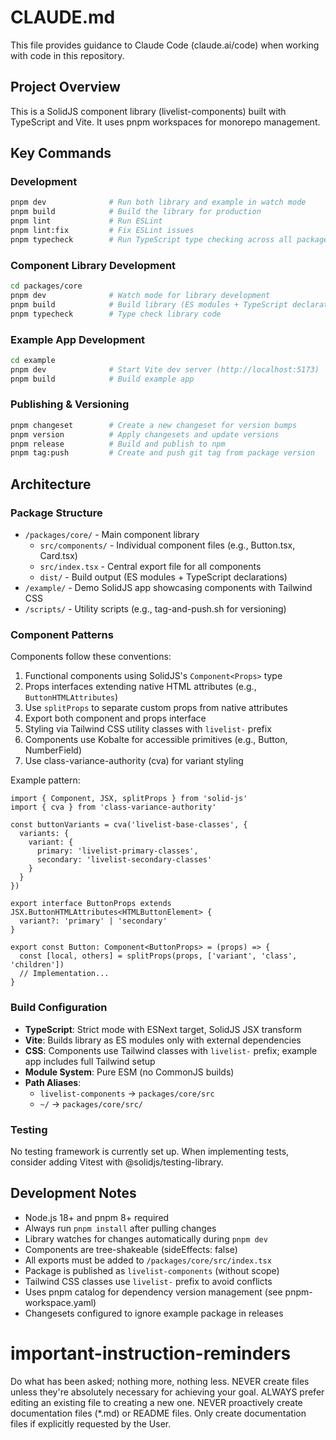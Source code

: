 # CLAUDE.md

This file provides guidance to Claude Code (claude.ai/code) when working with code in this repository.

## Project Overview
This is a SolidJS component library (livelist-components) built with TypeScript and Vite. It uses pnpm workspaces for monorepo management.

## Key Commands

### Development
```bash
pnpm dev              # Run both library and example in watch mode
pnpm build            # Build the library for production
pnpm lint             # Run ESLint
pnpm lint:fix         # Fix ESLint issues
pnpm typecheck        # Run TypeScript type checking across all packages
```

### Component Library Development
```bash
cd packages/core
pnpm dev              # Watch mode for library development
pnpm build            # Build library (ES modules + TypeScript declarations)
pnpm typecheck        # Type check library code
```

### Example App Development
```bash
cd example
pnpm dev              # Start Vite dev server (http://localhost:5173)
pnpm build            # Build example app
```

### Publishing & Versioning
```bash
pnpm changeset        # Create a new changeset for version bumps
pnpm version          # Apply changesets and update versions
pnpm release          # Build and publish to npm
pnpm tag:push         # Create and push git tag from package version
```

## Architecture

### Package Structure
- `/packages/core/` - Main component library
  - `src/components/` - Individual component files (e.g., Button.tsx, Card.tsx)
  - `src/index.tsx` - Central export file for all components
  - `dist/` - Build output (ES modules + TypeScript declarations)
- `/example/` - Demo SolidJS app showcasing components with Tailwind CSS
- `/scripts/` - Utility scripts (e.g., tag-and-push.sh for versioning)

### Component Patterns
Components follow these conventions:
1. Functional components using SolidJS's `Component<Props>` type
2. Props interfaces extending native HTML attributes (e.g., `ButtonHTMLAttributes`)
3. Use `splitProps` to separate custom props from native attributes
4. Export both component and props interface
5. Styling via Tailwind CSS utility classes with `livelist-` prefix
6. Components use Kobalte for accessible primitives (e.g., Button, NumberField)
7. Use class-variance-authority (cva) for variant styling

Example pattern:
```tsx
import { Component, JSX, splitProps } from 'solid-js'
import { cva } from 'class-variance-authority'

const buttonVariants = cva('livelist-base-classes', {
  variants: {
    variant: {
      primary: 'livelist-primary-classes',
      secondary: 'livelist-secondary-classes'
    }
  }
})

export interface ButtonProps extends JSX.ButtonHTMLAttributes<HTMLButtonElement> {
  variant?: 'primary' | 'secondary'
}

export const Button: Component<ButtonProps> = (props) => {
  const [local, others] = splitProps(props, ['variant', 'class', 'children'])
  // Implementation...
}
```

### Build Configuration
- **TypeScript**: Strict mode with ESNext target, SolidJS JSX transform
- **Vite**: Builds library as ES modules only with external dependencies
- **CSS**: Components use Tailwind classes with `livelist-` prefix; example app includes full Tailwind setup
- **Module System**: Pure ESM (no CommonJS builds)
- **Path Aliases**: 
  - `livelist-components` → `packages/core/src`
  - `~/` → `packages/core/src/`

### Testing
No testing framework is currently set up. When implementing tests, consider adding Vitest with @solidjs/testing-library.

## Development Notes
- Node.js 18+ and pnpm 8+ required
- Always run `pnpm install` after pulling changes
- Library watches for changes automatically during `pnpm dev`
- Components are tree-shakeable (sideEffects: false)
- All exports must be added to `/packages/core/src/index.tsx`
- Package is published as `livelist-components` (without scope)
- Tailwind CSS classes use `livelist-` prefix to avoid conflicts
- Uses pnpm catalog for dependency version management (see pnpm-workspace.yaml)
- Changesets configured to ignore example package in releases

# important-instruction-reminders
Do what has been asked; nothing more, nothing less.
NEVER create files unless they're absolutely necessary for achieving your goal.
ALWAYS prefer editing an existing file to creating a new one.
NEVER proactively create documentation files (*.md) or README files. Only create documentation files if explicitly requested by the User.
